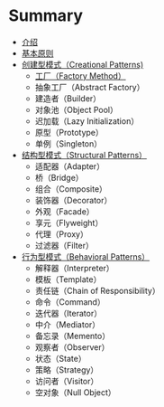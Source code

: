 # Summary

* [介绍](README.md)
* [基本原则](/basic-principles.md)
* [创建型模式（Creational Patterns\)](/creational-patterns/README.md)
  * [工厂（Factory Method）](/creational-patterns/factory-method.md)
  * 抽象工厂（Abstract Factory）
  * 建造者（Builder）
  * 对象池（Object Pool）
  * 迟加载（Lazy Initialization）
  * 原型（Prototype）
  * 单例（Singleton）
* [结构型模式（Structural Patterns）](/structural-patterns/README.md)
  * 适配器（Adapter）
  * 桥（Bridge）
  * 组合（Composite）
  * 装饰器（Decorator）
  * 外观（Facade）
  * 享元（Flyweight）
  * 代理（Proxy）
  * 过滤器（Filter）
* [行为型模式（Behavioral Patterns）](/behavioral-patterns/README.md)
  * 解释器（Interpreter）
  * 模板（Template）
  * 责任链（Chain of Responsibility）
  * 命令（Command）
  * 迭代器（Iterator）
  * 中介（Mediator）
  * 备忘录（Memento）
  * 观察者（Observer）
  * 状态（State）
  * 策略（Strategy）
  * 访问者（Visitor）
  * 空对象（Null Object）




